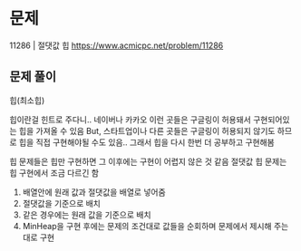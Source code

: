 # 문제

11286 | 절댓값 힙
https://www.acmicpc.net/problem/11286

## 문제 풀이

힙(최소힙)

힙이란걸 힌트로 주다니..
네이버나 카카오 이런 곳들은 구글링이 허용돼서 구현되어있는 힙을 가져올 수 있음
But, 스타트업이나 다른 곳들은 구글링이 허용되지 않기도 하므로 힙을 직접 구현해야될 수도 있음..
그래서 힙을 다시 한번 더 공부하고 구현해봄

힙 문제들은 힙만 구현하면 그 이후에는 구현이 어렵지 않은 것 같음
절댓값 힙 문제는 힙 구현에서 조금 다르긴 함

1. 배열안에 원래 값과 절댓값을 배열로 넣어줌
2. 절댓값을 기준으로 배치
3. 같은 경우에는 원래 값을 기준으로 배치
4. MinHeap을 구현 후에는 문제의 조건대로 값들을 순회하며 문제에서 제시해 주는대로 구현
